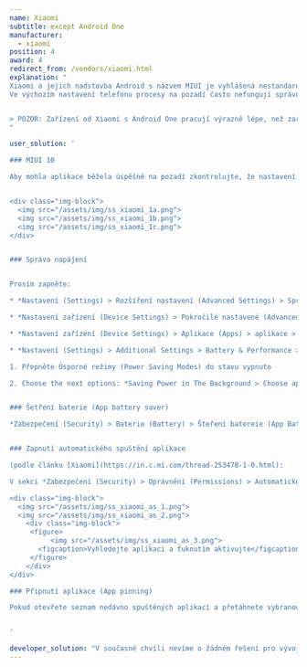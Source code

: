 ```yaml
---
name: Xiaomi
subtitle: except Android One
manufacturer:
  - xiaomi
position: 4
award: 4
redirect_from: /vendors/xiaomi.html
explanation: "
Xiaomi a jejich nadstavba Android s názvem MIUI je vyhlášená nestandardním přístupem k běhu aplikací na pozadí a systémovým právům. Pro tuto nadstavbu neexistuje žádné API ani dokumentace. 
Ve výchozím nastavení telefonu procesy na pozadí často nefungují správně a aplikace, které je využívají také ne.


> POZOR: Zařízení od Xiaomi s Android One pracují výrazně lépe, než zařízení s MIUI. Takže pokud se vám líbí Xiaomi, doporučujeme se poohlédnout po zařízeních s podporou Android One.
"

user_solution: '

### MIUI 10

Aby mohla aplikace běžela úspěšně na pozadí zkontrolujte, že nastavení vypadají jako na následujících obrázcích (je na nich příklad s aplikaci Sleep as Android):


<div class="img-block">
  <img src="/assets/img/ss_xiaomi_1a.png">
  <img src="/assets/img/ss_xiaomi_1b.png">
  <img src="/assets/img/ss_xiaomi_1c.png">
</div>


### Správa napájení


Prosím zapněte:

* *Nastavení (Settings) > Rozšíření nastavení (Advanced Settings) > Správce baterie (Battery manager) > Režim (Power plan)* nastavte na Výkon (Performance)

* *Nastavení zařízení (Device Settings) > Pokročilé nastavené (Advanced Settings) > Správce baterie (Battery Manager) > Chráněné aplikace (Protected apps)* – aplikace musí být označena jako chráněná (Protected)

* *Nastavení zařízení (Device Settings) > Aplikace (Apps) > aplikace > Baterie (Battery) > Náročná na napájení (Power-intensive)* a *Nechat běžet po zhasnutí displeje (Keep running after screen off)*

* *Nastavení (Settings) > Additional Settings > Battery & Performance > Manage apps’ battery usage* and here:

1. Přepněte Úsporné režimy (Power Saving Modes) do stavu vypnuto 

2. Choose the next options: *Saving Power in The Background > Choose apps > select your app > Background Settings > No restrictions*


### Šetření baterie (App battery saver)

*Zabezpečení (Security) > Baterie (Battery) > Šteření batereie (App Battery Saver) > název aplikace  > Bez omezení (No restriction)*


### Zapnutí automatického spuštění aplikace

(podle článku [Xiaomi](https://in.c.mi.com/thread-253478-1-0.html):

V sekci *Zabezpečení (Security) > Oprávnění (Permissions) > Automatické spouštění (Auto-start)*

<div class="img-block">
  <img src="/assets/img/ss_xiaomi_as_1.png">
  <img src="/assets/img/ss_xiaomi_as_2.png">
    <div class="img-block">
     <figure>
          <img src="/assets/img/ss_xiaomi_as_3.png">
       <figcaption>Vyhledejte aplikaci a ťuknutím aktivujte</figcaption>
     </figure>
    </div>
</div>    

### Připnutí aplikace (App pinning)

Pokud otevřete seznam nedávno spuštěných aplikací a přetáhnete vybranou aplikaci dolů, dojde k jejímu připnutí. Zůstane spuštěna i pokud vymažete seznam nedávno spuštěných aplikací. Pokud aplikaci chcete odepnout, opět ji přetáhněte směrem dolů.


'

developer_solution: "V současné chvíli nevíme o žádném řešení pro vývojáře."
---
```

